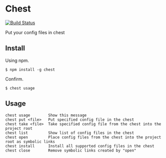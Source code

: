 # Chest

[![Build Status](https://travis-ci.org/watilde/chest.png?branch=master)](https://travis-ci.org/watilde/chest)

Put your config files in chest

## Install

Using npm.

    $ npm install -g chest

Confirm.

    $ chest usage

## Usage

    chest usage        Show this message
    chest put <file>   Put specified config file in the chest
    chest take <file>  Take specified config file from the chest into the project root
    chest list         Show list of config files in the chest
    chest open         Place config files from the chest into the project root as symbolic links
    chest install      Install all supported config files in the chest
    chest close        Remove symbolic links created by "open"
